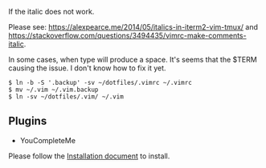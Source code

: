 If the italic does not work.

Please see: https://alexpearce.me/2014/05/italics-in-iterm2-vim-tmux/ and https://stackoverflow.com/questions/3494435/vimrc-make-comments-italic.

In some cases, when type <backspace> will produce a space. It's seems that the $TERM causing the issue. I don't know how to fix it yet.

```
$ ln -b -S '.backup' -sv ~/dotfiles/.vimrc ~/.vimrc
$ mv ~/.vim ~/.vim.backup
$ ln -sv ~/dotfiles/.vim/ ~/.vim
```

## Plugins

- YouCompleteMe

Please follow the [Installation document](https://github.com/ycm-core/YouCompleteMe#installation) to install.
